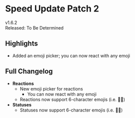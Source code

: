 # Speed Update Patch 2

v1.6.2  
Released: To Be Determined

## Highlights

- Added an emoji picker; you can now react with any emoji

## Full Changelog

- **Reactions**
  - New emoji picker for reactions
    - You can now react with any emoji
  - Reactions now support 6-character emojis (i.e. 🏳️‍🌈)
- **Statuses**
  - Statuses now support 6-character emojis (i.e. 🏳️‍🌈)
